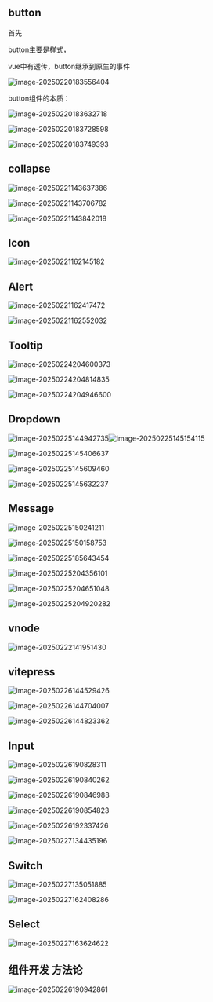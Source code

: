 ## button



首先

button主要是样式，

vue中有透传，button继承到原生的事件

![image-20250220183556404](C:\Users\lyq\AppData\Roaming\Typora\typora-user-images\image-20250220183556404.png)

button组件的本质：

![image-20250220183632718](C:\Users\lyq\AppData\Roaming\Typora\typora-user-images\image-20250220183632718.png)

![image-20250220183728598](C:\Users\lyq\AppData\Roaming\Typora\typora-user-images\image-20250220183728598.png)







![image-20250220183749393](C:\Users\lyq\AppData\Roaming\Typora\typora-user-images\image-20250220183749393.png)





## collapse

![image-20250221143637386](C:\Users\lyq\AppData\Roaming\Typora\typora-user-images\image-20250221143637386.png)

![image-20250221143706782](C:\Users\lyq\AppData\Roaming\Typora\typora-user-images\image-20250221143706782.png)

![image-20250221143842018](C:\Users\lyq\AppData\Roaming\Typora\typora-user-images\image-20250221143842018.png)

## Icon

![image-20250221162145182](C:\Users\lyq\AppData\Roaming\Typora\typora-user-images\image-20250221162145182.png)

## Alert

![image-20250221162417472](C:\Users\lyq\AppData\Roaming\Typora\typora-user-images\image-20250221162417472.png)

![image-20250221162552032](C:\Users\lyq\AppData\Roaming\Typora\typora-user-images\image-20250221162552032.png)

## Tooltip

![image-20250224204600373](C:\Users\lyq\AppData\Roaming\Typora\typora-user-images\image-20250224204600373.png)







![image-20250224204814835](C:\Users\lyq\AppData\Roaming\Typora\typora-user-images\image-20250224204814835.png)



![image-20250224204946600](C:\Users\lyq\AppData\Roaming\Typora\typora-user-images\image-20250224204946600.png)

## Dropdown

![image-20250225144942735](C:\Users\lyq\AppData\Roaming\Typora\typora-user-images\image-20250225144942735.png)![image-20250225145154115](C:\Users\lyq\AppData\Roaming\Typora\typora-user-images\image-20250225145154115.png)

![image-20250225145406637](C:\Users\lyq\AppData\Roaming\Typora\typora-user-images\image-20250225145406637.png)







![image-20250225145609460](C:\Users\lyq\AppData\Roaming\Typora\typora-user-images\image-20250225145609460.png)

![image-20250225145632237](C:\Users\lyq\AppData\Roaming\Typora\typora-user-images\image-20250225145632237.png)

## Message

![image-20250225150241211](C:\Users\lyq\AppData\Roaming\Typora\typora-user-images\image-20250225150241211.png)

![image-20250225150158753](C:\Users\lyq\AppData\Roaming\Typora\typora-user-images\image-20250225150158753.png)





![image-20250225185643454](C:\Users\lyq\AppData\Roaming\Typora\typora-user-images\image-20250225185643454.png)



![image-20250225204356101](C:\Users\lyq\AppData\Roaming\Typora\typora-user-images\image-20250225204356101.png)



![image-20250225204651048](C:\Users\lyq\AppData\Roaming\Typora\typora-user-images\image-20250225204651048.png)



![image-20250225204920282](C:\Users\lyq\AppData\Roaming\Typora\typora-user-images\image-20250225204920282.png)



















































































## vnode



![image-20250222141951430](C:\Users\lyq\AppData\Roaming\Typora\typora-user-images\image-20250222141951430.png)

## vitepress

![image-20250226144529426](C:\Users\lyq\AppData\Roaming\Typora\typora-user-images\image-20250226144529426.png)

![image-20250226144704007](C:\Users\lyq\AppData\Roaming\Typora\typora-user-images\image-20250226144704007.png)

![image-20250226144823362](C:\Users\lyq\AppData\Roaming\Typora\typora-user-images\image-20250226144823362.png)



## Input

![image-20250226190828311](C:\Users\lyq\AppData\Roaming\Typora\typora-user-images\image-20250226190828311.png)

![image-20250226190840262](C:\Users\lyq\AppData\Roaming\Typora\typora-user-images\image-20250226190840262.png)

![image-20250226190846988](C:\Users\lyq\AppData\Roaming\Typora\typora-user-images\image-20250226190846988.png)

![image-20250226190854823](C:\Users\lyq\AppData\Roaming\Typora\typora-user-images\image-20250226190854823.png)



![image-20250226192337426](C:\Users\lyq\AppData\Roaming\Typora\typora-user-images\image-20250226192337426.png)





![image-20250227134435196](C:\Users\lyq\AppData\Roaming\Typora\typora-user-images\image-20250227134435196.png)





## Switch

![image-20250227135051885](C:\Users\lyq\AppData\Roaming\Typora\typora-user-images\image-20250227135051885.png)

![image-20250227162408286](C:\Users\lyq\AppData\Roaming\Typora\typora-user-images\image-20250227162408286.png)



## Select

![image-20250227163624622](C:\Users\lyq\AppData\Roaming\Typora\typora-user-images\image-20250227163624622.png)



## 组件开发 方法论

![image-20250226190942861](C:\Users\lyq\AppData\Roaming\Typora\typora-user-images\image-20250226190942861.png)